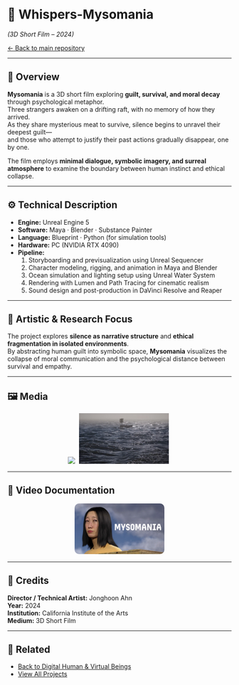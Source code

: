 # 🌊 Whispers-Mysomania  
*(3D Short Film – 2024)*  

[← Back to main repository](https://github.com/reusahn/Unity-Unreal-Interaction-Research/tree/main)

---

## 🧩 Overview  
**Mysomania** is a 3D short film exploring **guilt, survival, and moral decay** through psychological metaphor.  
Three strangers awaken on a drifting raft, with no memory of how they arrived.  
As they share mysterious meat to survive, silence begins to unravel their deepest guilt—  
and those who attempt to justify their past actions gradually disappear, one by one.  

The film employs **minimal dialogue, symbolic imagery, and surreal atmosphere** to examine the boundary between human instinct and ethical collapse.

---

## ⚙️ Technical Description  
- **Engine:** Unreal Engine 5  
- **Software:** Maya · Blender · Substance Painter  
- **Language:** Blueprint · Python (for simulation tools)  
- **Hardware:** PC (NVIDIA RTX 4090)  
- **Pipeline:**  
  1. Storyboarding and previsualization using Unreal Sequencer  
  2. Character modeling, rigging, and animation in Maya and Blender  
  3. Ocean simulation and lighting setup using Unreal Water System  
  4. Rendering with Lumen and Path Tracing for cinematic realism  
  5. Sound design and post-production in DaVinci Resolve and Reaper  

---

## 🧠 Artistic & Research Focus  
The project explores **silence as narrative structure** and **ethical fragmentation in isolated environments**.  
By abstracting human guilt into symbolic space, **Mysomania** visualizes the collapse of moral communication and the psychological distance between survival and empathy.  

---

## 🖼️ Media
<p align="center">
  <img src="./media/Mysomania_01.jpg" width="40%" style="margin-right:5px;"/>  
  <img src="./media/Mysomania_02.jpg" width="40%" style="margin-right:5px;"/>
</p>

---

## 🎥 Video Documentation
<p align="center">
  <a href="https://vimeo.com/your-video-link-here">
    <img src="./media/Mysomania_Thumb.jpg" width="40%" style="border-radius:10px;"/>
  </a>
</p>

---

## 👤 Credits  
**Director / Technical Artist:** Jonghoon Ahn  
**Year:** 2024  
**Institution:** California Institute of the Arts  
**Medium:** 3D Short Film  

---

## 🔗 Related  
- [Back to Digital Human & Virtual Beings](../README.md)  
- [View All Projects](https://github.com/reusahn/Unity-Unreal-Interaction-Research/tree/main)

